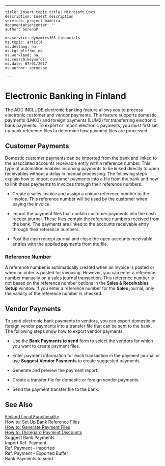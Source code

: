 ---
    title: Insert topic title| Microsoft Docs
    description: Insert description
    services: project-madeira
    documentationcenter: ''
    author: SorenGP

    ms.service: dynamics365-financials
    ms.topic: article
    ms.devlang: na
    ms.tgt_pltfrm: na
    ms.workload: na
    ms.search.keywords:
    ms.date: 07/01/2017
    ms.author: sgroespe

    ---
# Electronic Banking in Finland
The ADD INCLUDE<!--[!INCLUDE[navnow](../../includes/navnow_md.md)]--> electronic banking feature allows you to process electronic customer and vendor payments. This feature supports domestic payments \(LM03\) and foreign payments \(LUM2\) for transferring electronic bank payments. To export or import electronic payments, you must first set up bank reference files to determine how payment files are processed.  
  
## Customer Payments  
 Domestic customer payments can be imported from the bank and linked to the associated accounts receivable entry with a reference number. This type of automation enables incoming payments to be linked directly to open receivables without a delay in manual processing. The following steps explain how to import customer payments into a file from the bank and how to link these payments to invoices through their reference numbers.  
  
-   Create a sales invoice and assign a unique reference number to the invoice. This reference number will be used by the customer when paying the invoice.  
  
-   Import the payment files that contain customer payments into the cash receipt journal. These files contain the reference numbers received from the bank. The payments are linked to the accounts receivable entry through their reference numbers.  
  
-   Post the cash receipt journal and close the open accounts receivable entries with the applied payments from the file.  
  
### Reference Number  
 A reference number is automatically created when an invoice is posted or when an order is posted for invoicing. However, you can enter a reference number manually on a sales journal transaction. This reference number is not based on the reference number options in the **Sales & Receivables Setup** window. If you enter a reference number for the **Sales** journal, only the validity of the reference number is checked.  
  
## Vendor Payments  
 To send electronic bank payments to vendors, you can export domestic or foreign vendor payments into a transfer file that can be sent to the bank. The following steps show how to export vendor payments.  
  
-   Use the **Bank Payments to send** form to select the vendors for which you want to create payment files.  
  
-   Enter payment information for each transaction in the payment journal or use **Suggest Vendor Payments** to create suggested payments.  
  
-   Generate and preview the payment report.  
  
-   Create a transfer file for domestic or foreign vendor payments.  
  
-   Send the payment transfer file to the bank.  
  
## See Also  
 [Finland Local Functionality](../FullExperience/finland-local-functionality.md)   
 [How to: Set Up Bank Reference Files](../FullExperience/how-to-set-up-bank-reference-files.md)   
 [How to: Generate Payment Files](../FullExperience/how-to-generate-payment-files.md)   
 [How to: Disregard Payment Discounts](../FullExperience/how-to-disregard-payment-discounts.md)   
 Suggest Bank Payments   
 Import Ref. Payment   
 Ref. Payment - Imported   
 Ref. Payment - Exported Buffer   
 Bank Payments to send